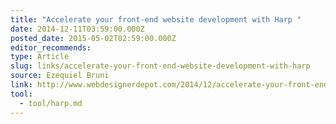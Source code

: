 ```yaml
---
title: "Accelerate your front-end website development with Harp "
date: 2014-12-11T03:59:00.000Z
posted_date: 2015-05-02T02:59:00.000Z
editor_recommends:
type: Article
slug: links/accelerate-your-front-end-website-development-with-harp
source: Ezequiel Bruni
link: http://www.webdesignerdepot.com/2014/12/accelerate-your-front-end-website-development-with-harp/
tool:
  - tool/harp.md
---
```

